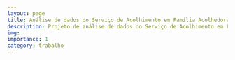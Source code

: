 ```yaml
---
layout: page
title: Análise de dados do Serviço de Acolhimento em Família Acolhedora (SFA)
description: Projeto de análise de dados do Serviço de Acolhimento em Família Acolhedora (SFA) com dados de 2023.
img: 
importance: 1
category: trabalho
---
```



